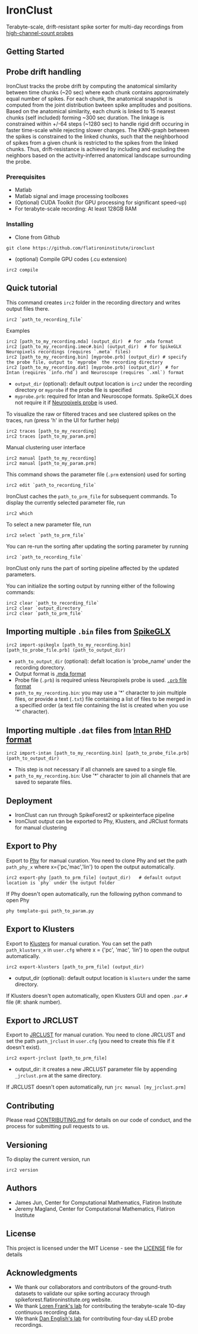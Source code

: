 # IronClust

Terabyte-scale, drift-resistant spike sorter for multi-day recordings from [high-channel-count probes](https://www.nature.com/articles/nature24636)

## Getting Started

## Probe drift handling
IronClust tracks the probe drift by computing the anatomical similarity between time chunks (~20 sec) where each chunk contains approximately equal number of spikes. For each chunk, the anatomical snapshot is computed from the joint distribution bwteen spike amplitudes and positions. Based on the anatomical similarity, each chunk is linked to 15 nearest chunks (self included) forming ~300 sec duration. The linkage is constrained within +/-64 steps (~1280 sec) to handle rigid drift occuring in faster time-scale while rejecting slower changes. The KNN-graph between the spikes is constrained to the linked chunks, such that the neighborhood of spikes from a given chunk is restricted to the spikes from the linked chunks. Thus, drift-resistance is achieved by including and excluding the neighbors based on the activity-inferred anatomical landscape surrounding the probe.

### Prerequisites

- Matlab 
- Matlab signal and image processing toolboxes
- (Optional) CUDA Toolkit (for GPU processing for significant speed-up)
- For terabyte-scale recording: At least 128GB RAM

### Installing
- Clone from Github
```
git clone https://github.com/flatironinstitute/ironclust
```
- (optional) Compile GPU codes (.cu extension)
```
irc2 compile
```

## Quick tutorial

This command creates `irc2` folder in the recording directory and writes output files there.
```
irc2 `path_to_recording_file`
```
Examples 
```
irc2 [path_to_my_recording.mda] (output_dir)  # for .mda format
irc2 [path_to_my_recording.imec#.bin] (output_dir)  # for SpikeGLX Neuropixels recordings (requires `.meta` files)
irc2 [path_to_my_recording.bin] [myprobe.prb] (output_dir) # specify the probe file, output to `myprobe` the recording directory
irc2 [path_to_my_recording.dat] [myprobe.prb] (output_dir)  # for Intan (requires `info.rhd`) and Neuroscope (requires `.xml`) format
```
* `output_dir` (optional): default output location is `irc2` under the recording directory or `myprobe` if the probe file is specified
* `myprobe.prb`: required for Intan and Neuroscope formats. SpikeGLX does not require it if [Neuropixels probe](https://www.neuropixels.org/) is used.

To visualize the raw or filtered traces and see clustered spikes on the traces, run (press 'h' in the UI for further help)
```
irc2 traces [path_to_my_recording] 
irc2 traces [path_to_my_param.prm]
```

Manual clustering user interface
```
irc2 manual [path_to_my_recording] 
irc2 manual [path_to_my_param.prm]
```

This command shows the parameter file (`.prm` extension) used for sorting
```
irc2 edit `path_to_recording_file`
```

IronClust caches the `path_to_prm_file` for subsequent commands. To display the currently selected parameter file, run
```
irc2 which
```

To select a new parameter file, run
```
irc2 select `path_to_prm_file`
```

You can re-run the sorting after updating the sorting parameter by running 
```
irc2 `path_to_recording_file`
```
IronClust only runs the part of sorting pipeline affected by the updated parameters. 

You can initialize the sorting output by running either of the following commands:
```
irc2 clear `path_to_recording_file`
irc2 clear `output_directory`
irc2 clear `path_to_prm_file`
```

## Importing multiple `.bin` files from [SpikeGLX](https://github.com/billkarsh/SpikeGLX)
```
irc2 import-spikeglx [path_to_my_recording.bin] [path_to_probe_file.prb] (path_to_output_dir)
```
- `path_to_output_dir` (optional): defalt location is 'probe_name' under the recording dorectory.
- Output format is [.mda format](https://users.flatironinstitute.org/~magland/docs/mountainsort_dataset_format/) 
- Probe file (`.prb`) is required unless Neuropixels probe is used. [`.prb` file format](https://github.com/JaneliaSciComp/JRCLUST/wiki/Probe-file)
- `path_to_my_recording.bin`: you may use a '\*' character to join multiple files, or provide a text (`.txt`) file containing a list of files to be merged in a specified order (a text file containing the list is created when you use '\*' character). 

## Importing multiple `.dat` files from [Intan RHD format](http://intantech.com/downloads.html?tabSelect=Software&yPos=0)
```
irc2 import-intan [path_to_my_recording.bin] [path_to_probe_file.prb] (path_to_output_dir)
```
- This step is not necessary if all channels are saved to a single file.
- `path_to_my_recording.bin`: Use '\*' character to join all channels that are saved to separate files.

## Deployment

- IronClust can run through SpikeForest2 or spikeinterface pipeline
- IronClust output can be exported to Phy, Klusters, and JRClust formats for manual clustering

## Export to Phy
Export to [Phy](https://github.com/kwikteam/phy-contrib/blob/master/docs/template-gui.md) for manual curation. You need to clone Phy and set the path `path_phy_x` where x={'pc,'mac','lin'} to open the output automatically.
```
irc2 export-phy [path_to_prm_file] (output_dir)   # default output location is `phy` under the output folder
```

If Phy doesn't open automatically, run the following python command to open Phy
```
phy template-gui path_to_param.py
```

## Export to Klusters
Export to [Klusters](http://neurosuite.sourceforge.net/) for manual curation. You can set the path `path_klusters_x` in `user.cfg` where x = {'pc', 'mac', 'lin'} to open the output automatically.
```
irc2 export-klusters [path_to_prm_file] (output_dir)
```
* output_dir (optional): default output location is `klusters` under the same directory.

If Klusters doesn't open automatically, open Klusters GUI and open `.par.#` file (#: shank number). 

## Export to JRCLUST
Export to [JRCLUST](https://github.com/JaneliaSciComp/JRCLUST) for manual curation. You need to clone JRCLUST and set the path `path_jrclust` in `user.cfg` (you need to create this file if it doesn't exist).
```
irc2 export-jrclust [path_to_prm_file]
```
* output_dir: it creates a new JRCLUST parameter file by appending `_jrclust.prm` at the same directory.

If JRCLUST doesn't open automatically, run `jrc manual [my_jrclust.prm]`

## Contributing

Please read [CONTRIBUTING.md](https://gist.github.com/PurpleBooth/b24679402957c63ec426) for details on our code of conduct, and the process for submitting pull requests to us.

## Versioning

To display the current version, run
```
irc2 version
```

## Authors

- James Jun, Center for Computational Mathematics, Flatiron Institute
- Jeremy Magland, Center for Computational Mathematics, Flatiron Institute

## License

This project is licensed under the MIT License - see the [LICENSE](LICENSE) file for details

## Acknowledgments

* We thank our collaborators and contributors of the ground-truth datasets to validate our spike sorting accuracy through spikeforest.flatironinstitute.org website.
* We thank [Loren Frank's lab](https://www.cin.ucsf.edu/HTML/Loren_Frank.html) for contributing the terabyte-scale 10-day continuous recording data.
* We thank [Dan English's lab](https://www.englishneurolab.com/) for contributing four-day uLED probe recordings.